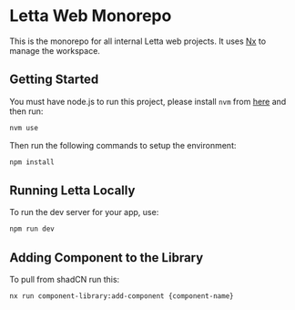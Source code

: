 # Letta Web Monorepo

This is the monorepo for all internal Letta web projects. It uses [Nx](https://nx.dev) to manage the workspace.

## Getting Started

You must have node.js to run this project, please install `nvm` from [here](https://github.com/nvm-sh/nvm) and then run:

```sh
nvm use
```

Then run the following commands to setup the environment:

```sh
npm install
```

## Running Letta Locally

To run the dev server for your app, use:

```sh
npm run dev
```

## Adding Component to the Library
To pull from shadCN run this:
```
nx run component-library:add-component {component-name}
```
